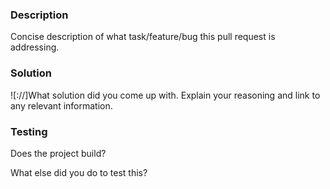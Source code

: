 

### Description
Concise description of what task/feature/bug this pull request is addressing.

### Solution
![://]What solution did you come up with. Explain your reasoning and link to any relevant information.

### Testing
Does the project build?

What else did you do to test this?
